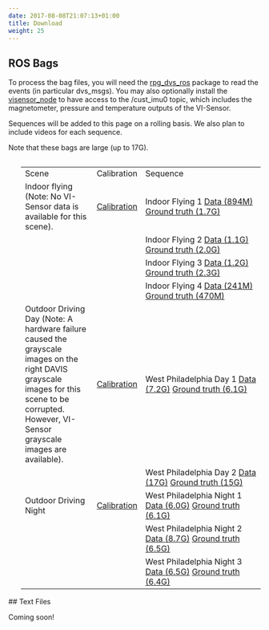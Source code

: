 ```yaml
---
date: 2017-08-08T21:07:13+01:00
title: Download
weight: 25
---
```


## ROS Bags

To process the bag files, you will need the <a href="https://github.com/uzh-rpg/rpg_dvs_ros">rpg_dvs_ros</a> package to read the events (in particular dvs_msgs). You may also optionally install the <a href="https://github.com/ethz-asl/visensor_node">visensor_node</a> to have access to the /cust_imu0 topic, which includes the magnetometer, pressure and temperature outputs of the VI-Sensor.

Sequences will be added to this page on a rolling basis. We also plan to include videos for each sequence.

Note that these bags are large (up to 17G).

<div style='float:left;margin-left:5%'>
<table>
<col width="30%">
<col width="10%">
<col width="50%">
<tr><td>Scene</td><td>Calibration</td><td>Sequence</td></tr>
<tr>
<td>Indoor flying (Note: No VI-Sensor data is available for this scene).</td>
<td>
<a href="http://visiondata.cis.upenn.edu/mvsec/indoor_flying/indoor_flying_calib.zip">Calibration</a>
</td>
<td>
Indoor Flying 1 <a href="http://visiondata.cis.upenn.edu/mvsec/indoor_flying/indoor_flight1_data.bag">Data (894M)</a> <a href="http://visiondata.cis.upenn.edu/mvsec/indoor_flying/indoor_flight1_gt.bag">Ground truth (1.7G)</a>
</td>
</tr>
<tr>
<td>
</td>
<td>
</td>
<td>
Indoor Flying 2 <a href="http://visiondata.cis.upenn.edu/mvsec/indoor_flying/indoor_flight2_data.bag">Data (1.1G)</a> <a href="http://visiondata.cis.upenn.edu/mvsec/indoor_flying/indoor_flight2_gt.bag">Ground truth (2.0G)</a>
</td>
</tr>
<tr>
<td>
</td>
<td>
</td>
<td>
Indoor Flying 3 <a href="http://visiondata.cis.upenn.edu/mvsec/indoor_flying/indoor_flight3_data.bag">Data (1.2G)</a> <a href="http://visiondata.cis.upenn.edu/mvsec/indoor_flying/indoor_flight3_gt.bag">Ground truth (2.3G)</a>
</td>
</tr>
<tr>
<td>
</td>
<td>
</td>
<td>
Indoor Flying 4 <a href="http://visiondata.cis.upenn.edu/mvsec/indoor_flying/indoor_flight4_data.bag">Data (241M)</a> <a href="http://visiondata.cis.upenn.edu/mvsec/indoor_flying/indoor_flight4_gt.bag">Ground truth (470M)</a>
</td>
</tr>
<tr>
<td>Outdoor Driving Day (Note: A hardware failure caused the grayscale images on the right DAVIS grayscale images for this scene to be corrupted. However, VI-Sensor grayscale images are available).</td>
<td>
<a href="http://visiondata.cis.upenn.edu/mvsec/outdoor_day/outdoor_day_calib.zip">Calibration</a>
</td>
<td>
West Philadelphia Day 1 <a href="http://visiondata.cis.upenn.edu/mvsec/outdoor_day/west_philly_day1_data.bag">Data (7.2G)</a> <a href="http://visiondata.cis.upenn.edu/mvsec/outdoor_day/west_philly_day1_gt.bag">Ground truth (6.1G)</a>
</td>
</tr>
<tr>
<td>
</td>
<td>
</td>
<td>
West Philadelphia Day 2 <a href="http://visiondata.cis.upenn.edu/mvsec/outdoor_day/west_philly_day2_data.bag">Data (17G)</a> <a href="http://visiondata.cis.upenn.edu/mvsec/outdoor_day/west_philly_day2_gt.bag">Ground truth (15G)</a>
</td>
</tr>
<tr>
<td>Outdoor Driving Night</td>
<td>
<a href="http://visiondata.cis.upenn.edu/mvsec/outdoor_night/outdoor_night_calib.zip">Calibration</a>
</td>
<td>
West Philadelphia Night 1 <a href="http://visiondata.cis.upenn.edu/mvsec/outdoor_night/west_philly_night1_data.bag">Data (6.0G)</a> <a href="http://visiondata.cis.upenn.edu/mvsec/outdoor_night/west_philly_night1_gt.bag">Ground truth (6.1G)</a>
</td>
</tr>
<tr>
<td>
</td>
<td>
</td>
<td>
West Philadelphia Night 2 <a href="http://visiondata.cis.upenn.edu/mvsec/outdoor_night/west_philly_night2_data.bag">Data (8.7G)</a> <a href="http://visiondata.cis.upenn.edu/mvsec/outdoor_night/west_philly_night2_gt.bag">Ground truth (6.5G)</a>
</td>
</tr>
<tr>
<td>
</td>
<td>
</td>
<td>
West Philadelphia Night 3 <a href="http://visiondata.cis.upenn.edu/mvsec/outdoor_night/west_philly_night3_data.bag">Data (6.5G)</a> <a href="http://visiondata.cis.upenn.edu/mvsec/outdoor_night/west_philly_night3_gt.bag">Ground truth (6.4G)</a>
</td>
</tr>
</table>
</div>

<BR CLEAR="all">
## Text Files

Coming soon!